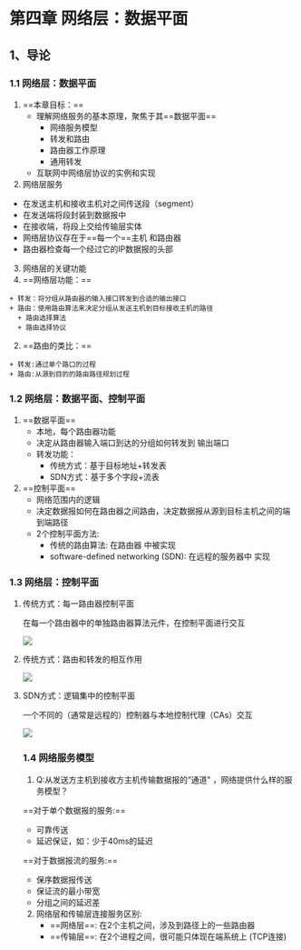 # 第四章 网络层：数据平面

## 1、导论



### 1.1 网络层：数据平面

1. ==本章目标：==
	+ 理解网络服务的基本原理，聚焦于其==数据平面==
	  + 网络服务模型
	  + 转发和路由
	  + 路由器工作原理
	  + 通用转发
	+ 互联网中网络层协议的实例和实现
2. 网络层服务
  + 在发送主机和接收主机对之间传送段（segment）
  + 在发送端将段封装到数据报中
  + 在接收端，将段上交给传输层实体
  + 网络层协议存在于==每一个==主机 和路由器
  + 路由器检查每一个经过它的IP数据报的头部
3. 网络层的关键功能
  1. ==网络层功能：==

    + 转发：将分组从路由器的输入接口转发到合适的输出接口
    + 路由：使用路由算法来决定分组从发送主机到目标接收主机的路径
      + 路由选择算法
      + 路由选择协议
  2. ==路由的类比：==

    + 转发:通过单个路口的过程
    + 路由:从源到目的的路由路径规划过程


### 1.2 网络层：数据平面、控制平面

1. ==数据平面==
   + 本地，每个路由器功能
   + 决定从路由器输入端口到达的分组如何转发到 输出端口
   + 转发功能：
     + 传统方式：基于目标地址+转发表
     + SDN方式：基于多个字段+流表
2. ==控制平面==
   + 网络范围内的逻辑
   + 决定数据报如何在路由器之间路由，决定数据报从源到目标主机之间的端到端路径
   + 2个控制平面方法:
     + 传统的路由算法: 在路由器 中被实现
     + software-defined networking  (SDN): 在远程的服务器中 实现

### 1.3 网络层：控制平面

1. 传统方式：每一路由器控制平面

   在每一个路由器中的单独路由器算法元件，在控制平面进行交互

   ![](https://gitee.com/xatu-han-chen/computer-network-learning/raw/2fd3923930894d98585754159109d85eb65203fa/%E4%B8%AD%E7%A7%91%E5%A4%A7%20%E9%83%91%E7%83%87/resource/4.1.1.png)

2. 传统方式：路由和转发的相互作用

   ![](https://gitee.com/xatu-han-chen/computer-network-learning/raw/2fd3923930894d98585754159109d85eb65203fa/%E4%B8%AD%E7%A7%91%E5%A4%A7%20%E9%83%91%E7%83%87/resource/4.1.2.png)

3. SDN方式：逻辑集中的控制平面

   一个不同的（通常是远程的）控制器与本地控制代理（CAs）交互

   ![](https://gitee.com/xatu-han-chen/computer-network-learning/raw/2fd3923930894d98585754159109d85eb65203fa/%E4%B8%AD%E7%A7%91%E5%A4%A7%20%E9%83%91%E7%83%87/resource/4.1.3.png)

   

   ### 1.4 网络服务模型

   1. Q:从发送方主机到接收方主机传输数据报的“通道" ，网络提供什么样的服务模型？

   ==对于单个数据报的服务:==

   + 可靠传送
   + 延迟保证，如：少于40ms的延迟

   ==对于数据报流的服务:==

   + 保序数据报传送
   + 保证流的最小带宽
   + 分组之间的延迟差

   2. 网络层和传输层连接服务区别:
      + ==网络层==: 在2个主机之间，涉及到路径上的一些路由器
      + ==传输层==: 在2个进程之间，很可能只体现在端系统上 (TCP连接)
